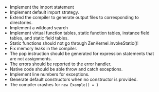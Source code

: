  * Implement the import statement
 * Implement default import strategy.
 * Extend the compiler to generate output files to corresponding to directories.
 * Implement a wildcard search
 * Implement virtual function tables, static function tables, instance field tables, and static field tables.
 * Static functions should not go through ZenKernel.invokeStatic()!
 * Fix memory leaks in the compiler.
 * The pop instruction should be generated for expression statements that are not assignments.
 * The errors should be reported to the error handler.
 * Native code should be able throw and catch exceptions.
 * Implement line numbers for exceptions.
 * Generate default constructors when no constructor is provided.
 * The compiler crashes for `new Example() = 1`